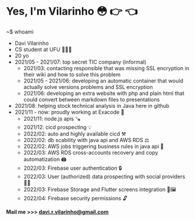 # Yes, I'm Vilarinho 😳 👉 👈

~$ whoami

- Davi Vilarinho
- CS student at UFU 🔺🇧🇷
- 20 yo
- 2021/05 - 2021/07: top secret TIC company (informal)
  - 2021/03: contacting responsible that was missing SSL encryption in their wiki and how to solve this problem
  - 2021/05 - 2021/06: developing an automatic container that would actually solve versions problems and SSL encryption
  - 2021/06: developing an extra website with php and plain html that could convert between markdown files to presentations
- 2021/08: helping stock technical analysis in Java here in github
- 2021/11 - now: proudly working at Exacode 🚀 
  - 2021/11: node.js apis 🪚
  - 2021/12: cicd prospecting 💡
  - 2022/02: auto and highly available cicd ⚒️
  - 2022/02: db scability with java api and AWS RDS ⚖️
  - 2022/02: AWS jobs triggering business rules in java api 🔄
  - 2022/03: AWS RDS cross-accounts recovery and copy automatization 🖨️
  - 2022/03: Firebase user authentication 🔒
  - 2022/03: User (authorized) data prospecting with social providers 🕵️‍♀️
  - 2022/03: Firebase Storage and Flutter screens integration 📱🖼️
  - 2022/04: Firebase security permissions 🔓


**Mail me >>> davi.r.vilarinho@gmail.com**
